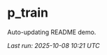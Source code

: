 # p_train

Auto-updating README demo.

<!--START_SECTION:status-->
_Last run: 2025-10-08 10:21 UTC_
<!--END_SECTION:status-->



























































































































































































































































































































































































































































































































































































































































































































































































































































































































































































































































































































































